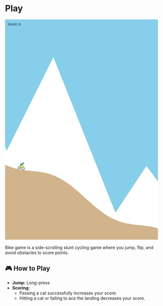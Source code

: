 <h1><a href="https://bacionejs.github.com/bike/" style="text-decoration: none; color: inherit;">Play</a></h1>

[![Demo – Click to Play](README.jpg)](https://bacionejs.github.io/bike/)

Bike game is a side-scrolling stunt cycling game where you jump, flip, and avoid obstacles to score points.

## 🎮 How to Play

- **Jump:** Long-press
- **Scoring:**  
  - Passing a cat successfully increases your score.  
  - Hitting a cat or failing to ace the landing decreases your score.

